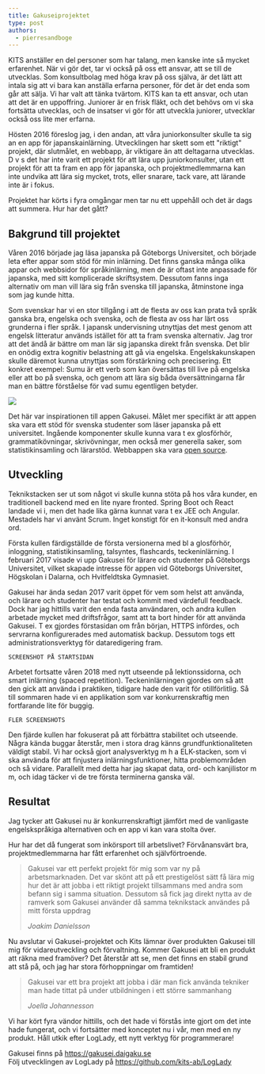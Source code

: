 ```yaml
---
title: Gakuseiprojektet
type: post
authors:
  - pierresandboge
---
```


KITS anställer en del personer som har talang, men kanske inte så mycket erfarenhet. När vi gör det, tar vi också på oss ett ansvar, att se till de utvecklas. Som konsultbolag med höga krav på oss själva, är det lätt att intala sig att vi bara kan anställa erfarna personer, för det är det enda som går att sälja. Vi har valt att tänka tvärtom. KITS kan ta ett ansvar, och utan att det är en uppoffring. Juniorer är en frisk fläkt, och det behövs om vi ska fortsätta utvecklas, och de insatser vi gör för att utveckla juniorer, utvecklar också oss lite mer erfarna.

Hösten 2016 föreslog jag, i den andan, att våra juniorkonsulter skulle ta sig an en app för japanskainlärning. Utvecklingen har skett som ett "riktigt" projekt, där slutmålet, en webbapp, är viktigare än att deltagarna utvecklas. D v s det har inte varit ett projekt för att lära upp juniorkonsulter, utan ett projekt för att ta fram en app för japanska, och projektmedlemmarna kan inte undvika att lära sig mycket, trots, eller snarare, tack vare, att lärande inte är i fokus.

Projektet har körts i fyra omgångar men tar nu ett uppehåll och det är dags att summera. Hur har det gått?

<!-- more -->

## Bakgrund till projektet

Våren 2016 började jag läsa japanska på Göteborgs Universitet, och började leta efter appar som stöd för min inlärning. Det finns ganska många olika appar och webbsidor för språkinlärning, men de är oftast inte anpassade för japanska, med sitt komplicerade skriftsystem. Dessutom fanns inga alternativ om man vill lära sig från svenska till japanska, åtminstone inga som jag kunde hitta.

Som svenskar har vi en stor tillgång i att de flesta av oss kan prata två språk ganska bra, engelska och svenska, och de flesta av oss har lärt oss grunderna i fler språk. I japansk undervisning utnyttjas det mest genom att engelsk litteratur används istället för att ta fram svenska alternativ. Jag tror att det ändå är bättre om man lär sig japanska direkt från svenska. Det blir en onödig extra kognitiv belastning att gå via engelska. Engelskakunskapen skulle däremot kunna utnyttjas som förstärkning och precisering. Ett konkret exempel: Sumu är ett verb som kan översättas till live på engelska eller att bo på svenska, och genom att lära sig båda översättningarna får man en bättre förståelse för vad sumu egentligen betyder.

![](/assets/blogg_gakusei-1.svg)

Det här var inspirationen till appen Gakusei. Målet mer specifikt är att appen ska vara ett stöd för svenska studenter som läser japanska på ett universitet. Ingående komponenter skulle kunna vara t ex glosförhör, grammatikövningar, skrivövningar, men också mer generella saker, som statistikinsamling och lärarstöd. Webbappen ska vara [open source](https://github.com/kits-ab/gakusei).

## Utveckling

Teknikstacken ser ut som något vi skulle kunna stöta på hos våra kunder, en traditionell backend med en lite nyare fronted. Spring Boot och React landade vi i, men det hade lika gärna kunnat vara t ex JEE och Angular. Mestadels har vi använt Scrum. Inget konstigt för en it-konsult med andra ord.

Första kullen färdigställde de första versionerna med bl a glosförhör, inloggning, statistikinsamling, talsyntes, flashcards, teckeninlärning. I februari 2017 visade vi upp Gakusei för lärare och studenter på Göteborgs Universitet, vilket skapade intresse för appen vid Göteborgs Universitet, Högskolan i Dalarna, och Hvitfeldtska Gymnasiet.

Gakusei har ända sedan 2017 varit öppet för vem som helst att använda, och lärare och studenter har testat och kommit med värdefull feedback. Dock har jag hittills varit den enda fasta användaren, och andra kullen arbetade mycket med driftsfrågor, samt att ta bort hinder för att använda Gakusei. T ex gjordes förstasidan om från början, HTTPS infördes, och servrarna konfigurerades med automatisk backup. Dessutom togs ett administrationsverktyg för dataredigering fram.

`SCREENSHOT PÅ STARTSIDAN`

Arbetet fortsatte våren 2018 med nytt utseende på lektionssidorna, och smart inlärning (spaced repetition). Teckeninlärningen gjordes om så att den gick att använda i praktiken, tidigare hade den varit för otillförlitlig. Så till sommaren hade vi en applikation som var konkurrenskraftig men fortfarande lite för buggig.

`FLER SCREENSHOTS`

Den fjärde kullen har fokuserat på att förbättra stabilitet och utseende. Några kända buggar återstår, men i stora drag känns grundfunktionaliteten väldigt stabil. Vi har också gjort analysverktyg m h a ELK-stacken, som vi ska använda för att finjustera inlärningsfunktioner, hitta problemområden och så vidare. Parallellt med detta har jag skapat data, ord- och kanjilistor m m, och idag täcker vi de tre första terminerna ganska väl.

## Resultat

Jag tycker att Gakusei nu är konkurrenskraftigt jämfört med de vanligaste engelskspråkiga alternativen och en app vi kan vara stolta över.

Hur har det då fungerat som inkörsport till arbetslivet? Förvånansvärt bra, projektmedlemmarna har fått erfarenhet och självförtroende.

> Gakusei var ett perfekt projekt för mig som var ny på arbetsmarknaden. Det var skönt att på ett prestigelöst sätt få lära mig hur det är att jobba i ett riktigt projekt tillsammans med andra som befann sig i samma situation. Dessutom så fick jag direkt nytta av de ramverk som Gakusei använder då samma teknikstack användes på mitt första uppdrag
>
> _Joakim Danielsson_

Nu avslutar vi Gakusei-projektet och Kits lämnar över produkten Gakusei till mig för vidareutveckling och förvaltning. Kommer Gakusei att bli en produkt att räkna med framöver? Det återstår att se, men det finns en stabil grund att stå på, och jag har stora förhoppningar om framtiden!

> Gakusei var ett bra projekt att jobba i där man fick använda tekniker man hade tittat på under utbildningen i ett större sammanhang
>
> _Joella Johannesson_

Vi har kört fyra vändor hittills, och det hade vi förstås inte gjort om det inte hade fungerat, och vi fortsätter med konceptet nu i vår, men med en ny produkt. Håll utkik efter LogLady, ett nytt verktyg för programmerare!

Gakusei finns på https://gakusei.daigaku.se  
Följ utvecklingen av LogLady på https://github.com/kits-ab/LogLady
